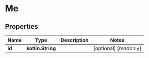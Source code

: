 
# Me

## Properties
Name | Type | Description | Notes
------------ | ------------- | ------------- | -------------
**id** | **kotlin.String** |  |  [optional] [readonly]



